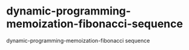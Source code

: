 # dynamic-programming-memoization-fibonacci-sequence
dynamic-programming-memoization-fibonacci sequence
